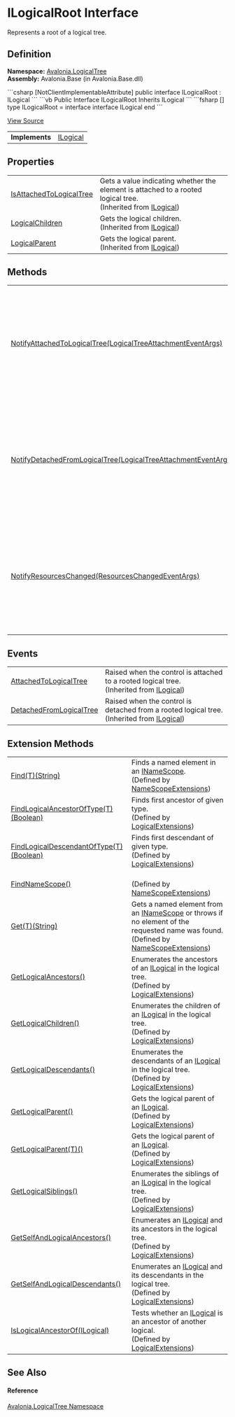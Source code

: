 # ILogicalRoot Interface


Represents a root of a logical tree.



## Definition
**Namespace:** <a href="N_Avalonia_LogicalTree">Avalonia.LogicalTree</a>  
**Assembly:** Avalonia.Base (in Avalonia.Base.dll)

<Tabs groupId="api-code-preview">
<TabItem value="csharp" label="C#">
```csharp
[NotClientImplementableAttribute]
public interface ILogicalRoot : ILogical
```
</TabItem>
<TabItem value="vb" label="VB">
```vb
<NotClientImplementableAttribute>
Public Interface ILogicalRoot
	Inherits ILogical
```
</TabItem>
<TabItem value="fsharp" label="F#">
```fsharp
[<NotClientImplementableAttribute>]
type ILogicalRoot = 
    interface
        interface ILogical
    end
```
</TabItem>
</Tabs>



<a href="https://github.com/AvaloniaUI/Avalonia/tree/master/src/Avalonia.Base/LogicalTree/ILogicalRoot.cs" title="View the source code">View Source</a>

<table>
<tr><td><strong>Implements</strong></td><td><a href="T_Avalonia_LogicalTree_ILogical">ILogical</a></td></tr>
</table>



## Properties
<table>
<tr>
<td><a href="P_Avalonia_LogicalTree_ILogical_IsAttachedToLogicalTree">IsAttachedToLogicalTree</a></td>
<td>Gets a value indicating whether the element is attached to a rooted logical tree.<br />(Inherited from <a href="T_Avalonia_LogicalTree_ILogical">ILogical</a>)</td>
</tr>
<tr>
<td><a href="P_Avalonia_LogicalTree_ILogical_LogicalChildren">LogicalChildren</a></td>
<td>Gets the logical children.<br />(Inherited from <a href="T_Avalonia_LogicalTree_ILogical">ILogical</a>)</td>
</tr>
<tr>
<td><a href="P_Avalonia_LogicalTree_ILogical_LogicalParent">LogicalParent</a></td>
<td>Gets the logical parent.<br />(Inherited from <a href="T_Avalonia_LogicalTree_ILogical">ILogical</a>)</td>
</tr>
</table>

## Methods
<table>
<tr>
<td><a href="M_Avalonia_LogicalTree_ILogical_NotifyAttachedToLogicalTree">NotifyAttachedToLogicalTree(LogicalTreeAttachmentEventArgs)</a></td>
<td>Notifies the control that it is being attached to a rooted logical tree.<br />(Inherited from <a href="T_Avalonia_LogicalTree_ILogical">ILogical</a>)</td>
</tr>
<tr>
<td><a href="M_Avalonia_LogicalTree_ILogical_NotifyDetachedFromLogicalTree">NotifyDetachedFromLogicalTree(LogicalTreeAttachmentEventArgs)</a></td>
<td>Notifies the control that it is being detached from a rooted logical tree.<br />(Inherited from <a href="T_Avalonia_LogicalTree_ILogical">ILogical</a>)</td>
</tr>
<tr>
<td><a href="M_Avalonia_LogicalTree_ILogical_NotifyResourcesChanged">NotifyResourcesChanged(ResourcesChangedEventArgs)</a></td>
<td>Notifies the control that a change has been made to resources that apply to it.<br />(Inherited from <a href="T_Avalonia_LogicalTree_ILogical">ILogical</a>)</td>
</tr>
</table>

## Events
<table>
<tr>
<td><a href="E_Avalonia_LogicalTree_ILogical_AttachedToLogicalTree">AttachedToLogicalTree</a></td>
<td>Raised when the control is attached to a rooted logical tree.<br />(Inherited from <a href="T_Avalonia_LogicalTree_ILogical">ILogical</a>)</td>
</tr>
<tr>
<td><a href="E_Avalonia_LogicalTree_ILogical_DetachedFromLogicalTree">DetachedFromLogicalTree</a></td>
<td>Raised when the control is detached from a rooted logical tree.<br />(Inherited from <a href="T_Avalonia_LogicalTree_ILogical">ILogical</a>)</td>
</tr>
</table>

## Extension Methods
<table>
<tr>
<td><a href="M_Avalonia_Controls_NameScopeExtensions_Find__1_1">Find(T)(String)</a></td>
<td>Finds a named element in an <a href="T_Avalonia_Controls_INameScope">INameScope</a>.<br />(Defined by <a href="T_Avalonia_Controls_NameScopeExtensions">NameScopeExtensions</a>)</td>
</tr>
<tr>
<td><a href="M_Avalonia_LogicalTree_LogicalExtensions_FindLogicalAncestorOfType__1">FindLogicalAncestorOfType(T)(Boolean)</a></td>
<td>Finds first ancestor of given type.<br />(Defined by <a href="T_Avalonia_LogicalTree_LogicalExtensions">LogicalExtensions</a>)</td>
</tr>
<tr>
<td><a href="M_Avalonia_LogicalTree_LogicalExtensions_FindLogicalDescendantOfType__1">FindLogicalDescendantOfType(T)(Boolean)</a></td>
<td>Finds first descendant of given type.<br />(Defined by <a href="T_Avalonia_LogicalTree_LogicalExtensions">LogicalExtensions</a>)</td>
</tr>
<tr>
<td><a href="M_Avalonia_Controls_NameScopeExtensions_FindNameScope">FindNameScope()</a></td>
<td><br />(Defined by <a href="T_Avalonia_Controls_NameScopeExtensions">NameScopeExtensions</a>)</td>
</tr>
<tr>
<td><a href="M_Avalonia_Controls_NameScopeExtensions_Get__1_1">Get(T)(String)</a></td>
<td>Gets a named element from an <a href="T_Avalonia_Controls_INameScope">INameScope</a> or throws if no element of the requested name was found.<br />(Defined by <a href="T_Avalonia_Controls_NameScopeExtensions">NameScopeExtensions</a>)</td>
</tr>
<tr>
<td><a href="M_Avalonia_LogicalTree_LogicalExtensions_GetLogicalAncestors">GetLogicalAncestors()</a></td>
<td>Enumerates the ancestors of an <a href="T_Avalonia_LogicalTree_ILogical">ILogical</a> in the logical tree.<br />(Defined by <a href="T_Avalonia_LogicalTree_LogicalExtensions">LogicalExtensions</a>)</td>
</tr>
<tr>
<td><a href="M_Avalonia_LogicalTree_LogicalExtensions_GetLogicalChildren">GetLogicalChildren()</a></td>
<td>Enumerates the children of an <a href="T_Avalonia_LogicalTree_ILogical">ILogical</a> in the logical tree.<br />(Defined by <a href="T_Avalonia_LogicalTree_LogicalExtensions">LogicalExtensions</a>)</td>
</tr>
<tr>
<td><a href="M_Avalonia_LogicalTree_LogicalExtensions_GetLogicalDescendants">GetLogicalDescendants()</a></td>
<td>Enumerates the descendants of an <a href="T_Avalonia_LogicalTree_ILogical">ILogical</a> in the logical tree.<br />(Defined by <a href="T_Avalonia_LogicalTree_LogicalExtensions">LogicalExtensions</a>)</td>
</tr>
<tr>
<td><a href="M_Avalonia_LogicalTree_LogicalExtensions_GetLogicalParent">GetLogicalParent()</a></td>
<td>Gets the logical parent of an <a href="T_Avalonia_LogicalTree_ILogical">ILogical</a>.<br />(Defined by <a href="T_Avalonia_LogicalTree_LogicalExtensions">LogicalExtensions</a>)</td>
</tr>
<tr>
<td><a href="M_Avalonia_LogicalTree_LogicalExtensions_GetLogicalParent__1">GetLogicalParent(T)()</a></td>
<td>Gets the logical parent of an <a href="T_Avalonia_LogicalTree_ILogical">ILogical</a>.<br />(Defined by <a href="T_Avalonia_LogicalTree_LogicalExtensions">LogicalExtensions</a>)</td>
</tr>
<tr>
<td><a href="M_Avalonia_LogicalTree_LogicalExtensions_GetLogicalSiblings">GetLogicalSiblings()</a></td>
<td>Enumerates the siblings of an <a href="T_Avalonia_LogicalTree_ILogical">ILogical</a> in the logical tree.<br />(Defined by <a href="T_Avalonia_LogicalTree_LogicalExtensions">LogicalExtensions</a>)</td>
</tr>
<tr>
<td><a href="M_Avalonia_LogicalTree_LogicalExtensions_GetSelfAndLogicalAncestors">GetSelfAndLogicalAncestors()</a></td>
<td>Enumerates an <a href="T_Avalonia_LogicalTree_ILogical">ILogical</a> and its ancestors in the logical tree.<br />(Defined by <a href="T_Avalonia_LogicalTree_LogicalExtensions">LogicalExtensions</a>)</td>
</tr>
<tr>
<td><a href="M_Avalonia_LogicalTree_LogicalExtensions_GetSelfAndLogicalDescendants">GetSelfAndLogicalDescendants()</a></td>
<td>Enumerates an <a href="T_Avalonia_LogicalTree_ILogical">ILogical</a> and its descendants in the logical tree.<br />(Defined by <a href="T_Avalonia_LogicalTree_LogicalExtensions">LogicalExtensions</a>)</td>
</tr>
<tr>
<td><a href="M_Avalonia_LogicalTree_LogicalExtensions_IsLogicalAncestorOf">IsLogicalAncestorOf(ILogical)</a></td>
<td>Tests whether an <a href="T_Avalonia_LogicalTree_ILogical">ILogical</a> is an ancestor of another logical.<br />(Defined by <a href="T_Avalonia_LogicalTree_LogicalExtensions">LogicalExtensions</a>)</td>
</tr>
</table>

## See Also


#### Reference
<a href="N_Avalonia_LogicalTree">Avalonia.LogicalTree Namespace</a>  

